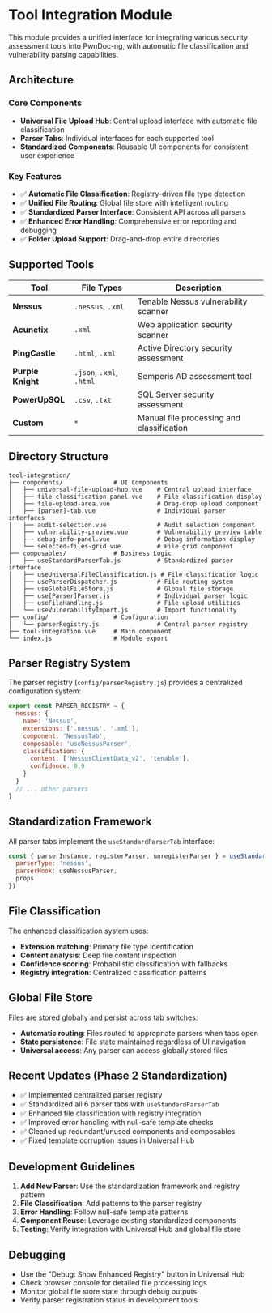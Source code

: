 # Tool Integration Module

This module provides a unified interface for integrating various security assessment tools into PwnDoc-ng, with automatic file classification and vulnerability parsing capabilities.

## Architecture

### Core Components
- **Universal File Upload Hub**: Central upload interface with automatic file classification
- **Parser Tabs**: Individual interfaces for each supported tool
- **Standardized Components**: Reusable UI components for consistent user experience

### Key Features
- ✅ **Automatic File Classification**: Registry-driven file type detection
- ✅ **Unified File Routing**: Global file store with intelligent routing
- ✅ **Standardized Parser Interface**: Consistent API across all parsers
- ✅ **Enhanced Error Handling**: Comprehensive error reporting and debugging
- ✅ **Folder Upload Support**: Drag-and-drop entire directories

## Supported Tools

| Tool | File Types | Description |
|------|------------|-------------|
| **Nessus** | `.nessus`, `.xml` | Tenable Nessus vulnerability scanner |
| **Acunetix** | `.xml` | Web application security scanner |
| **PingCastle** | `.html`, `.xml` | Active Directory security assessment |
| **Purple Knight** | `.json`, `.xml`, `.html` | Semperis AD assessment tool |
| **PowerUpSQL** | `.csv`, `.txt` | SQL Server security assessment |
| **Custom** | `*` | Manual file processing and classification |

## Directory Structure

```
tool-integration/
├── components/              # UI Components
│   ├── universal-file-upload-hub.vue    # Central upload interface
│   ├── file-classification-panel.vue    # File classification display
│   ├── file-upload-area.vue             # Drag-drop upload component
│   ├── [parser]-tab.vue                 # Individual parser interfaces
│   ├── audit-selection.vue              # Audit selection component
│   ├── vulnerability-preview.vue        # Vulnerability preview table
│   ├── debug-info-panel.vue             # Debug information display
│   └── selected-files-grid.vue          # File grid component
├── composables/             # Business Logic
│   ├── useStandardParserTab.js          # Standardized parser interface
│   ├── useUniversalFileClassification.js # File classification logic
│   ├── useParserDispatcher.js           # File routing system
│   ├── useGlobalFileStore.js            # Global file storage
│   ├── use[Parser]Parser.js             # Individual parser logic
│   ├── useFileHandling.js               # File upload utilities
│   └── useVulnerabilityImport.js        # Import functionality
├── config/                  # Configuration
│   └── parserRegistry.js                # Central parser registry
├── tool-integration.vue     # Main component
└── index.js                 # Module export
```

## Parser Registry System

The parser registry (`config/parserRegistry.js`) provides a centralized configuration system:

```javascript
export const PARSER_REGISTRY = {
  nessus: {
    name: 'Nessus',
    extensions: ['.nessus', '.xml'],
    component: 'NessusTab',
    composable: 'useNessusParser',
    classification: {
      content: ['NessusClientData_v2', 'tenable'],
      confidence: 0.9
    }
  }
  // ... other parsers
}
```

## Standardization Framework

All parser tabs implement the `useStandardParserTab` interface:

```javascript
const { parserInstance, registerParser, unregisterParser } = useStandardParserTab({
  parserType: 'nessus',
  parserHook: useNessusParser,
  props
})
```

## File Classification

The enhanced classification system uses:
- **Extension matching**: Primary file type identification
- **Content analysis**: Deep file content inspection
- **Confidence scoring**: Probabilistic classification with fallbacks
- **Registry integration**: Centralized classification patterns

## Global File Store

Files are stored globally and persist across tab switches:
- **Automatic routing**: Files routed to appropriate parsers when tabs open
- **State persistence**: File state maintained regardless of UI navigation
- **Universal access**: Any parser can access globally stored files

## Recent Updates (Phase 2 Standardization)

- ✅ Implemented centralized parser registry
- ✅ Standardized all 6 parser tabs with `useStandardParserTab`
- ✅ Enhanced file classification with registry integration
- ✅ Improved error handling with null-safe template checks
- ✅ Cleaned up redundant/unused components and composables
- ✅ Fixed template corruption issues in Universal Hub

## Development Guidelines

1. **Add New Parser**: Use the standardization framework and registry pattern
2. **File Classification**: Add patterns to the parser registry
3. **Error Handling**: Follow null-safe template patterns
4. **Component Reuse**: Leverage existing standardized components
5. **Testing**: Verify integration with Universal Hub and global file store

## Debugging

- Use the "Debug: Show Enhanced Registry" button in Universal Hub
- Check browser console for detailed file processing logs
- Monitor global file store state through debug outputs
- Verify parser registration status in development tools
